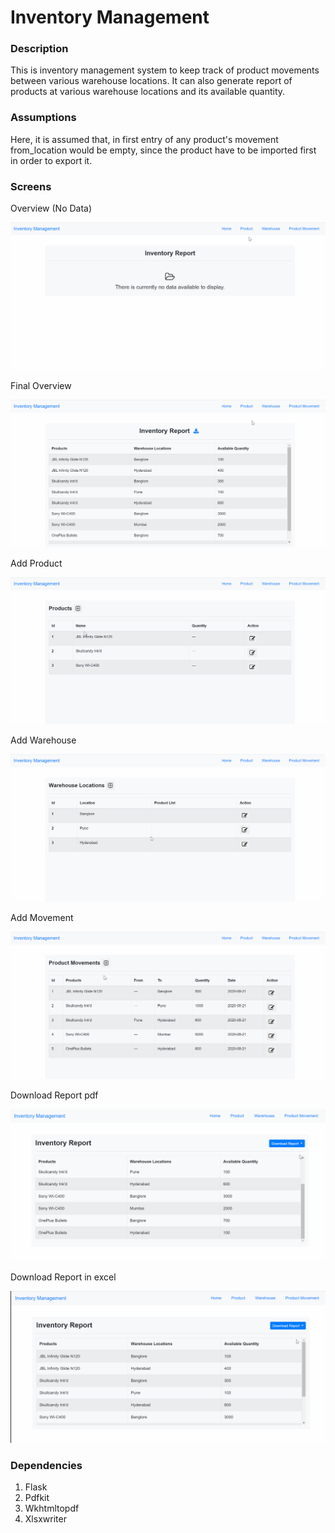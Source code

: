 # Inventory Management
### Description 
This is inventory management system to keep track of product movements between various warehouse locations. It can also generate report of products at various warehouse locations and its available quantity.
### Assumptions
Here, it is assumed that, in first entry of any product's movement from_location would be empty, since the product have to be imported first in order to export it.
### Screens
Overview (No Data)

![First_Overview](https://raw.githubusercontent.com/Anuja-pawar/Inventory-Management/master/utils/Overview_first.gif "First_Overview")


Final Overview

![Overview_final](https://raw.githubusercontent.com/Anuja-pawar/Inventory-Management/master/utils/Overview_last.gif "Overview_final")


Add Product

![Add_product](https://raw.githubusercontent.com/Anuja-pawar/Inventory-Management/master/utils/Add_product.gif "Add_product")


Add Warehouse

![Add_location](https://raw.githubusercontent.com/Anuja-pawar/Inventory-Management/master/utils/Add_location.gif "Add_location")


Add Movement

![Add_movement](https://raw.githubusercontent.com/Anuja-pawar/Inventory-Management/master/utils/Add_movement.gif "Add_movement")


Download Report pdf

![Report pdf](https://raw.githubusercontent.com/Anuja-pawar/Inventory-Management/master/utils/Download_pdf.gif "Report pdf")


Download Report in excel

![Report excel](https://raw.githubusercontent.com/Anuja-pawar/Inventory-Management/master/utils/Download_excel.gif "Report excel")


### Dependencies
1. Flask
2. Pdfkit
3. Wkhtmltopdf
4. Xlsxwriter



